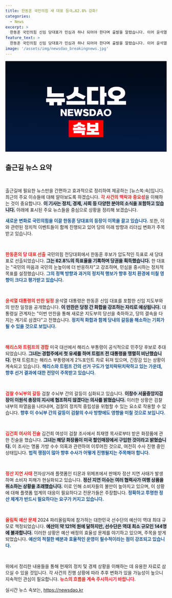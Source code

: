```yaml
---
title: 한동훈 국민의힘 새 대표 등극…62.8% 강화!
categories:
  - News
excerpt: >
  한동훈 국민의힘 신임 당대표가 민심과 하나 되어야 한다며 출발을 알렸습니다. 이어 윤석열 대통령과의 만찬이 예정되어 있어, 정치권의 화합이 주목받습니다. 또한, 미국 대선 구도와 검찰 갈등 등 주요 뉴스도 놓치지 마세요!
feature_text: >
  한동훈 국민의힘 신임 당대표가 민심과 하나 되어야 한다며 출발을 알렸습니다. 이어 윤석열 대통령과의 만찬이 예정되어 있어, 정치권의 화합이 주목받습니다. 또한, 미국 대선 구도와 검찰 갈등 등 주요 뉴스도 놓치지 마세요!
image: '/assets/img/newsdao_breakingnews.jpg'
---
```


<p><img src="/assets/img/newsdao_breakingnews.jpg" alt="flaretime 속보" /></p>

<h2 data-ke-size="size26">출근길 뉴스 요약</h2>

<p data-ke-size="size16">&nbsp;</p>

<p>출근길에 필요한 뉴스만을 간편하고 효과적으로 정리하여 제공하는 [뉴스쏙:속]입니다. 최근의 주요 이슈들에 대해 알아보도록 하겠습니다. <b><span style="color: #ee2323;">각 사건의 맥락과 중요성</span></b>을 이해하는 것이 중요합니다. <b><span style="background-color: #21538527;">이 기사는 정치, 경제, 사회 등 다양한 분야의 소식을 포함하고 있습니다.</span></b> 아래에 표시된 주요 뉴스들을 중심으로 상황을 정리해 보겠습니다. </p>

<p><b><span style="color: #1a5490;">새로운 변화로 국민의힘을 이끌 한동훈 당대표의 등장이 이목을 끌고 있습니다.</span></b> 또한, 이와 관련된 정치적 이벤트들이 함께 진행되고 있어 당의 미래 방향과 리더십 변화가 주목받고 있습니다. </p>

<p data-ke-size="size16">&nbsp;</p>

<p><b><span style="color: #ee2323;">한동훈의 당 대표 선출</span></b>
국민의힘 전당대회에서 한동훈 후보가 압도적인 득표로 새 당대표로 선출되었습니다. <b><span style="background-color: #21538527;">그는 62.8%의 득표율을 기록하며 당권을 획득했습니다.</span></b> 한 대표는 "국민의 마음과 국민의 눈높이에 더 반응하자"고 강조하며, 민심을 중시하는 정치적 목표를 설정했습니다. <b><span style="color: #1a5490;">그의 정책 방향과 과거의 정치적 행보가 향후 정치 환경에 미칠 영향이 크다고 평가받고 있습니다.</span></b></p>

<p data-ke-size="size16">&nbsp;</p>

<p><b><span style="color: #ee2323;">윤석열 대통령의 만찬 일정</span></b>
윤석열 대통령은 한동훈 신임 대표를 포함한 신임 지도부와의 만찬 일정을 공개했습니다. <b><span style="background-color: #21538527;">이 만찬은 당정 간 화합을 강조하는 자리로 예상됩니다.</span></b> 대통령실 관계자는 "이번 만찬을 통해 새로운 지도부의 당선을 축하하고, 당의 결속을 다지는 계기로 삼겠다"고 전했습니다. <b><span style="color: #1a5490;">정치적 화합과 함께 당내의 갈등을 해소하는 기회가 될 수 있을 것으로 보입니다.</span></b></p>

<p data-ke-size="size16">&nbsp;</p>

<p><b><span style="color: #ee2323;">해리스와 트럼프의 경합</span></b>
미국 대선에서 해리스 부통령이 공식적으로 민주당 후보로 추대되었습니다. <b><span style="background-color: #21538527;">그녀는 경합주에서 첫 유세를 하며 트럼프 전 대통령을 맹렬히 비난했습니다.</span></b> 현재 트럼프는 해리스 부통령에게 2%포인트 차로 뒤져 있으며, 긴장감 있는 상황이 계속되고 있습니다. <b><span style="color: #1a5490;">해리스와 트럼프 간의 선거 구도가 엎치락뒤치락하고 있는 가운데, 향후 선거 결과에 대한 전망이 주목받고 있습니다.</span></b></p>

<p data-ke-size="size16">&nbsp;</p>

<p><b><span style="color: #ee2323;">검찰 수뇌부의 갈등</span></b>
검찰 수뇌부 간의 갈등이 심화되고 있습니다. <b><span style="background-color: #21538527;">이창수 서울중앙지검장이 이원석 총장의 지시에 협조하지 않겠다는 의사를 밝혔습니다.</span></b> 이러한 상황은 검찰 내부의 파열음을 나타내며, 검찰의 정치적 중립성을 위협할 수 있는 요소로 작용할 수 있습니다. <b><span style="color: #1a5490;">향후 이 수뇌부 간의 갈등이 검찰의 수사 방향에도 영향을 미칠 것으로 보입니다.</span></b></p>

<p data-ke-size="size16">&nbsp;</p>

<p><b><span style="color: #ee2323;">김건희 여사의 진술</span></b>
김건희 여성이 검찰 조사에서 최재영 목사로부터 받은 화장품에 관한 진술을 했습니다. <b><span style="background-color: #21538527;">그녀는 해당 화장품이 미국 할인매장에서 구입한 것이라고 밝혔습니다.</span></b> 이 조사는 명품 가방 수수 의혹과 관련하여 이루어진 것으로, 여전히 수사 진행 중인 상태입니다. <b><span style="color: #1a5490;">법적 쟁점이 많아 향후 수사가 어떻게 진행될지는 주목해야 합니다.</span></b></p>

<p data-ke-size="size16">&nbsp;</p>

<p><b><span style="color: #ee2323;">정산 지연 사태</span></b>
전자상거래 플랫폼인 티몬과 위메프에서 판매자 정산 지연 사태가 발생하며 소비자 피해가 현실화되고 있습니다. <b><span style="background-color: #21538527;">정산 지연 이슈는 여러 협력사가 여행 상품을 취소하는 상황을 초래했습니다.</span></b> 이로 인해 소비자들의 불만이 높아지고 있으며, 이 상황에 대해 플랫폼 업계의 대응이 필요하다고 전문가들은 주장합니다. <b><span style="color: #1a5490;">정확하고 투명한 정산 체계가 반드시 필요하다는 요구가 커지고 있습니다.</span></b></p>

<p data-ke-size="size16">&nbsp;</p>

<p><b><span style="color: #ee2323;">올림픽 예산 문제</span></b>
2024 파리올림픽에 참가하는 대한민국 선수단의 예산이 역대 최대 규모로 책정되었습니다. <b><span style="background-color: #21538527;">예산이 약 121억 원에 달하지만, 선수단은 역대 최소 규모인 144명에 불과합니다.</span></b> 이러한 상황은 예산 배정의 효율성 문제를 야기하고 있으며, 주목을 받게 되었습니다. <b><span style="color: #1a5490;">예산의 적절한 배분과 효율적인 운영이 필수적이라는 점이 강조되고 있습니다.</span></b></p>

<p data-ke-size="size16">&nbsp;</p>

<p>위에서 정리한 내용들을 통해 현재의 정치 및 경제 상황을 이해하는 데 유용한 자료로 삼으실 수 있을 것입니다. 각 사건의 진행 상황에 따라 추후 변화가 있을 가능성이 높으니 지속적인 관심이 필요합니다. <b><span style="color: #ee2323;">뉴스의 흐름을 계속 주시하시기 바랍니다.</span></b></p>
실시간 뉴스 속보는, <a href="https://newsdao.kr" rel="dofollow">https://newsdao.kr</a>


